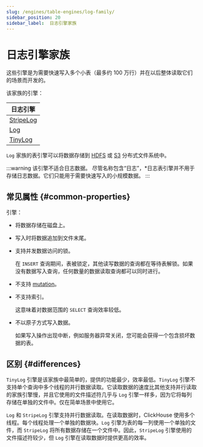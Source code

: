```yaml
---
slug: /engines/table-engines/log-family/
sidebar_position: 20
sidebar_label:  日志引擎家族
---
```



# 日志引擎家族

这些引擎是为需要快速写入多个小表（最多约 100 万行）并在以后整体读取它们的场景而开发的。

该家族的引擎：

| 日志引擎                                                       |
|---------------------------------------------------------------|
| [StripeLog](/engines/table-engines/log-family/stripelog.md) |
| [Log](/engines/table-engines/log-family/log.md)             |
| [TinyLog](/engines/table-engines/log-family/tinylog.md)     |

`Log` 家族的表引擎可以将数据存储到 [HDFS](/engines/table-engines/integrations/hdfs) 或 [S3](/engines/table-engines/mergetree-family/mergetree.md/#table_engine-mergetree-s3) 分布式文件系统中。

:::warning 该引擎不适合日志数据。
尽管名称包含“日志”，*日志表引擎并不用于存储日志数据。它们只能用于需要快速写入的小规模数据。
:::

## 常见属性 {#common-properties}

引擎：

- 将数据存储在磁盘上。

- 写入时将数据追加到文件末尾。

- 支持并发数据访问的锁。

    在 `INSERT` 查询期间，表被锁定，其他读写数据的查询都在等待表解锁。如果没有数据写入查询，任何数量的数据读取查询都可以同时进行。

- 不支持 [mutation](/sql-reference/statements/alter#mutations)。

- 不支持索引。

    这意味着对数据范围的 `SELECT` 查询效率较低。

- 不以原子方式写入数据。

    如果写入操作出现中断，例如服务器异常关闭，您可能会获得一个包含损坏数据的表。

## 区别 {#differences}

`TinyLog` 引擎是该家族中最简单的，提供的功能最少，效率最低。`TinyLog` 引擎不支持单个查询中多个线程的并行数据读取。它读取数据的速度比其他支持并行读取的家族引擎慢，并且它使用的文件描述符几乎与 `Log` 引擎一样多，因为它将每列存储在单独的文件中。仅在简单场景中使用它。

`Log` 和 `StripeLog` 引擎支持并行数据读取。在读取数据时，ClickHouse 使用多个线程。每个线程处理一个单独的数据块。`Log` 引擎为表的每一列使用一个单独的文件，而 `StripeLog` 将所有数据存储在一个文件中。因此，`StripeLog` 引擎使用的文件描述符较少，但 `Log` 引擎在读取数据时提供更高的效率。
